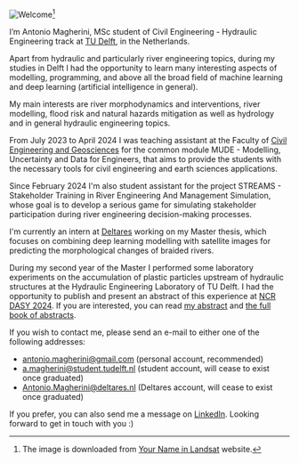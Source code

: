 ![Welcome](https://github.com/user-attachments/assets/e53a9f0a-3144-4e2d-a3c2-466f0cfa2614)[^1]

I’m Antonio Magherini, MSc student of Civil Engineering - Hydraulic Engineering track at [TU Delft](https://www.tudelft.nl/en/), in the Netherlands.

Apart from hydraulic and particularly river engineering topics, during my studies in Delft I had the opportunity to learn many interesting aspects of modelling, programming, and above all the broad field of machine learning and deep learning (artificial intelligence in general). 

My main interests are river morphodynamics and interventions, river modelling, flood risk and natural hazards mitigation as well as hydrology and in general hydraulic engineering topics.

From July 2023 to April 2024 I was teaching assistant at the Faculty of [Civil Engineering and Geosciences](https://www.tudelft.nl/en/ceg) for the common module MUDE - Modelling, Uncertainty and Data for Engineers, that aims to provide the students with the necessary tools for civil engineering and earth sciences applications.

Since February 2024 I'm also student assistant for the project STREAMS - Stakeholder Training in River Engineering And Management Simulation, whose goal is to develop a serious game for simulating stakeholder participation during river engineering decision-making processes.

I'm currently an intern at [Deltares](https://www.deltares.nl/) working on my Master thesis, which focuses on combining deep learning modelling with satellite images for predicting the morphological changes of braided rivers.

During my second year of the Master I performed some laboratory experiments on the accumulation of plastic particles upstream of hydraulic structures at the Hydraulic Engineering Laboratory of TU Delft. I had the opportunity to publish and present an abstract of this experience at [NCR DASY 2024](https://ncr-web.org/). If you are interested, you can read [my abstract](https://research.tudelft.nl/en/publications/accumulation-of-floating-particles-at-hydraulic-structures) and [the full book of abstracts](https://kbase.ncr-web.org/outputs/ncr-days-2024-book-of-abstracts/).

If you wish to contact me, please send an e-mail to either one of the following addresses:

- antonio.magherini@gmail.com (personal account, recommended)
- a.magherini@student.tudelft.nl (student account, will cease to exist once graduated)
- Antonio.Magherini@deltares.nl (Deltares account, will cease to exist once graduated)

If you prefer, you can also send me a message on [LinkedIn](https://www.linkedin.com/in/antonio-magherini-4349b2229?utm_source=share&utm_campaign=share_via&utm_content=profile&utm_medium=android_app).
Looking forward to get in touch with you :) 

[^1]: The image is downloaded from [Your Name in Landsat](https://landsat.gsfc.nasa.gov/apps/YourNameInLandsat-main/) website.

<!---
antoniomagherini99/antoniomagherini99 is a ✨ special ✨ repository because its `README.md` (this file) appears on your GitHub profile.
You can click the Preview link to take a look at your changes.
--->
